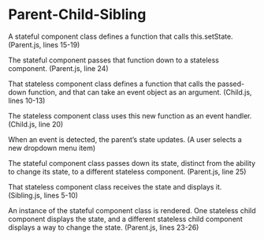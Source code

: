 # Parent-Child-Sibling

A stateful component class defines a function that calls this.setState. (Parent.js, lines 15-19)

The stateful component passes that function down to a stateless component. (Parent.js, line 24)

That stateless component class defines a function that calls the passed-down function, and that can take an event object as an argument. (Child.js, lines 10-13)

The stateless component class uses this new function as an event handler. (Child.js, line 20)

When an event is detected, the parent’s state updates. (A user selects a new dropdown menu item)

The stateful component class passes down its state, distinct from the ability to change its state, to a different stateless component. (Parent.js, line 25)

That stateless component class receives the state and displays it. (Sibling.js, lines 5-10)

An instance of the stateful component class is rendered. One stateless child component displays the state, and a different stateless child component displays a way to change the state. (Parent.js, lines 23-26)
